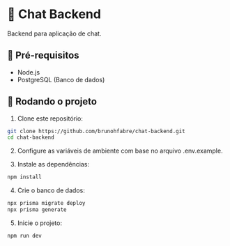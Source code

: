 # 📨 Chat Backend

Backend para aplicação de chat.

## 📌 Pré-requisitos
- Node.js
- PostgreSQL (Banco de dados)

## 🚀 Rodando o projeto

1. Clone este repositório:
```sh
git clone https://github.com/brunohfabre/chat-backend.git
cd chat-backend
```

2. Configure as variáveis de ambiente com base no arquivo .env.example.

3. Instale as dependências:
```sh
npm install
```

4. Crie o banco de dados:
```sh
npx prisma migrate deploy
npx prisma generate
```

5. Inicie o projeto:

```sh
npm run dev
```